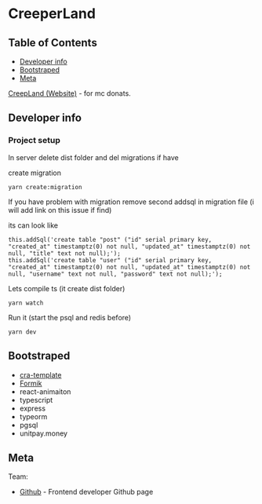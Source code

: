 # CreeperLand 

## Table of Contents

- [Developer info](#developer-info)
- [Bootstraped](#bootstraped)
- [Meta](#meta)	

[CreepLand (Website)](https://creeper.land/) - for mc donats.

## Developer info

### Project setup

In server delete dist folder and del migrations if have

create migration

```
yarn create:migration 
```

If you have problem with migration remove second addsql in migration file (i will add link on this issue if find)

its can look like

```
this.addSql('create table "post" ("id" serial primary key, "created_at" timestamptz(0) not null, "updated_at" timestamptz(0) not null, "title" text not null);');
this.addSql('create table "user" ("id" serial primary key, "created_at" timestamptz(0) not null, "updated_at" timestamptz(0) not null, "username" text not null, "password" text not null);');
```

Lets compile ts (it create dist folder)

```
yarn watch 
```

Run it (start the psql and redis before)

```
yarn dev 
```

## Bootstraped

* [cra-template](https://github.com/react-boilerplate/react-boilerplate-cra-template)
* [Formik](Formik)
* react-animaiton
* typescript
* express
* typeorm
* pgsql
* unitpay.money

## Meta

Team:
- [Github](https://barklim.github.io/) - Frontend developer Github page
